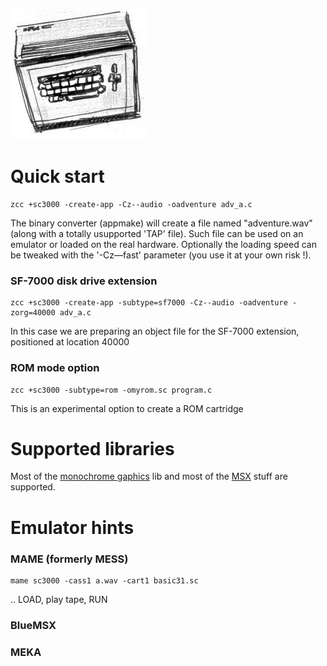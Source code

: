 

![](images/platform/sc3000.jpg)



# Quick start

    zcc +sc3000 -create-app -Cz--audio -oadventure adv_a.c


The binary converter (appmake) will create a file named "adventure.wav" (along with a totally usupported 'TAP' file).
Such file can be used on an emulator or loaded on the real hardware.
Optionally the loading speed can be tweaked with the '-Cz––fast' parameter (you use it at your own risk !).

### SF-7000 disk drive extension

    zcc +sc3000 -create-app -subtype=sf7000 -Cz--audio -oadventure -zorg=40000 adv_a.c

In this case we are preparing an object file for the SF-7000 extension, positioned at location 40000

### ROM mode option

    zcc +sc3000 -subtype=rom -omyrom.sc program.c

This is an experimental option to create a ROM cartridge


# Supported libraries

Most of the [monochrome gaphics](library/monographics) lib and most of the [MSX](library/msx) stuff are supported.


# Emulator hints

### MAME (formerly MESS)

    mame sc3000 -cass1 a.wav -cart1 basic31.sc

.. LOAD, play tape, RUN


### BlueMSX

### MEKA
